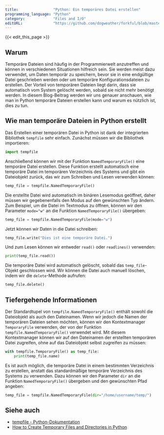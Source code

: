 ```yaml
---
title:                "Python: Ein temporäres Datei erstellen"
programming_language: "Python"
category:             "Files and I/O"
editURL:              "https://github.com/dogweather/forkful/blob/master/content/de/python/creating-a-temporary-file.md"
---
```


{{< edit_this_page >}}

## Warum

Temporäre Dateien sind häufig in der Programmierwelt anzutreffen und können in verschiedenen Situationen hilfreich sein. Sie werden meist dazu verwendet, um Daten temporär zu speichern, bevor sie in eine endgültige Datei geschrieben werden oder um temporäre Konfigurationsdateien zu erstellen. Der Vorteil von temporären Dateien liegt darin, dass sie automatisch vom System gelöscht werden, sobald sie nicht mehr benötigt werden. In diesem Blog-Beitrag werden wir uns genauer anschauen, wie man in Python temporäre Dateien erstellen kann und warum es nützlich ist, dies zu tun.

## Wie man temporäre Dateien in Python erstellt

Das Erstellen einer temporären Datei in Python ist dank der integrierten Bibliothek `tempfile` sehr einfach. Zunächst müssen wir die Bibliothek importieren:

```Python
import tempfile
```

Anschließend können wir mit der Funktion `NamedTemporaryFile()` eine temporäre Datei erstellen. Diese Funktion erstellt automatisch eine temporäre Datei im temporären Verzeichnis des Systems und gibt ein Dateiobjekt zurück, das wir zum Schreiben und Lesen verwenden können:

```Python
temp_file = tempfile.NamedTemporaryFile()
```

Die erstellte Datei wird automatisch im binären Lesemodus geöffnet, daher müssen wir gegebenenfalls den Modus auf den gewünschten Typ ändern. Zum Beispiel, um die Datei im Textmodus zu öffnen, können wir den Parameter `mode="w"` an die Funktion `NamedTemporaryFile()` übergeben:

```Python
temp_file = tempfile.NamedTemporaryFile(mode="w")
```

Jetzt können wir Daten in die Datei schreiben:

```Python
temp_file.write("Dies ist eine temporäre Datei.")
```

Und zum Lesen können wir entweder `read()` oder `readlines()` verwenden:

```Python
print(temp_file.read())
```

Die temporäre Datei wird automatisch gelöscht, sobald das `temp_file`-Objekt geschlossen wird. Wir können die Datei auch manuell löschen, indem wir die `delete`-Methode aufrufen:

```Python
temp_file.delete()
```

## Tiefergehende Informationen

Der Standardtupel von `tempfile.NamedTemporaryFile()` enthält sowohl die Dateiobjekt als auch den Dateinamen. Wenn wir jedoch die Namen der temporären Dateien sehen möchten, können wir den Kontextmanager `TemporaryFile` verwenden, der von der Funktion `tempfile.NamedTemporaryFile()` verwendet wird. Mit diesem Kontextmanager können wir auf den Dateinamen der erstellten temporären Datei zugreifen, ohne auf das Dateiobjekt selbst zugreifen zu müssen:

```Python
with tempfile.TemporaryFile() as temp_file:
    print(temp_file.name)
```

Es ist auch möglich, die temporäre Datei in einem bestimmten Verzeichnis zu erstellen, anstatt das standardmäßige temporäre Verzeichnis des Systems zu verwenden. Dazu können wir den Parameter `dir` an die Funktion `NamedTemporaryFile()` übergeben und den gewünschten Pfad angeben:

```Python
temp_file = tempfile.NamedTemporaryFile(dir="/home/username/temp/")
```

## Siehe auch

- [tempfile - Python-Dokumentation](https://docs.python.org/3/library/tempfile.html)
- [How to Create Temporary Files and Directories in Python](https://www.digitalocean.com/community/tutorials/how-to-create-temporary-files-and-directories-in-python)